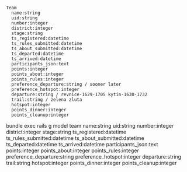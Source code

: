 ```
Team
  name:string
  uid:string
  number:integer
  district:integer
  stage:string
  ts_registered:datetime   
  ts_rules_submitted:datetime
  ts_about_submitted:datetime
  ts_departed:datetime   
  ts_arrived:datetime
  participants_json:text
  points:integer
  points_about:integer
  points_rules:integer
  preference_departure:string / sooner later
  preference_hotspot:integer
  departure:string / revnice-1629-1705 kytin-1630-1732
  trail:string / zelena zluta
  hotspot:integer
  points_dinner:integer
  points_cleanup:integer
```  
  
bundle exec rails g model team name:string uid:string number:integer district:integer stage:string ts_registered:datetime    ts_rules_submitted:datetime ts_about_submitted:datetime ts_departed:datetime ts_arrived:datetime participants_json:text points:integer points_about:integer points_rules:integer preference_departure:string preference_hotspot:integer departure:string trail:string hotspot:integer points_dinner:integer points_cleanup:integer
  ```  
  